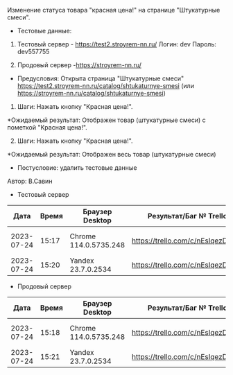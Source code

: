 Изменение статуса товара "красная цена!" на странице "Штукатурные смеси".

* Тестовые данные: 
1. Тестовый сервер - https://test2.stroyrem-nn.ru/
Логин: dev
Пароль: dev557755

2. Продовый сервер -https://stroyrem-nn.ru/

* Предусловия:
Открыта страница "Штукатурные смеси" https://test2.stroyrem-nn.ru/catalog/shtukaturnye-smesi (или https://stroyrem-nn.ru/catalog/shtukaturnye-smesi)

1. Шаги:
Нажать кнопку "Красная цена!".

*Ожидаемый результат:
Отображен товар (штукатурные смеси) с пометкой "Красная цена!".

2. Шаги:
Нажать кнопку "Красная цена!".

*Ожидаемый результат:
Отображен весь товар (штукатурные смеси)

* Постусловие: удалить тестовые данные

Автор: В.Савин


* Тестовый сервер 

| Дата | Время | Браузер Desktop| Результат/Баг № Trello| Браузер тач| Результат/Баг № Trello| Дата релиза |Имя |
| --- | --- | --- | --- | --- | --- | --- | --- | 
|2023-07-24 | 15:17 | Chrome 114.0.5735.248 | https://trello.com/c/nEsIqezD/239 | Samsung Galaxy A50/Chrome 114.0.5735.196 | https://trello.com/c/nEsIqezD/239  | 04.07.23 | Наталья К. | 
|2023-07-24 | 15:20 | Yandex 23.7.0.2534 | https://trello.com/c/nEsIqezD/239  |  |  | 04.07.23 | Наталья К. |


* Продовый сервер

| Дата | Время | Браузер Desktop| Результат/Баг № Trello| Браузер тач| Результат/Баг № Trello| Дата релиза |Имя |
| --- | --- | --- | --- | --- | --- | --- | --- | 
| 2023-07-24 | 15:18 | Chrome 114.0.5735.248 | https://trello.com/c/nEsIqezD/239 | Samsung Galaxy A50/Chrome 114.0.5735.196 | https://trello.com/c/nEsIqezD/239  | 04.07.23 | Наталья К. | 
| 2023-07-24 | 15:21 | Yandex 23.7.0.2534 | https://trello.com/c/nEsIqezD/239  |  |  | 04.07.23 | Наталья К. |